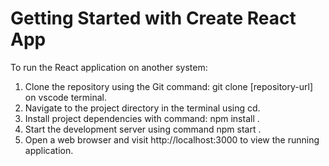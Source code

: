 # Getting Started with Create React App

To run the React application on another system:

1) Clone the repository using the Git command: git clone [repository-url] on vscode terminal.
2) Navigate to the project directory in the terminal using cd.
3) Install project dependencies with command: npm install .
4) Start the development server using command npm start .
5) Open a web browser and visit http://localhost:3000 to view the running application.
